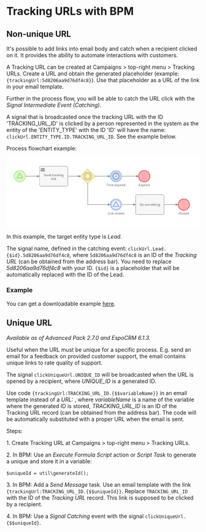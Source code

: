 # Tracking URLs with BPM

## Non-unique URL

It's possible to add links into email body and catch when a recipient clicked on it. It provides the ability to automate interactions with customers.

A Tracking URL can be created at Campaigns > top-right menu > Tracking URLs. Create a URL and obtain the generated placeholder (example: `{trackingUrl:5d8206aa9d76df4c8}`). Use that placeholder as a URL of the link in your email template.

Further in the process flow, you will be able to catch the URL click with the *Signal Intermediate Event (Catching)*.

A signal that is broadcasted once the tracking URL with the ID 'TRACKING_URL_ID' is clicked by a person represented in the system as the entity of the 'ENTITY_TYPE' with the ID 'ID' will have the name: `clickUrl.ENTITY_TYPE.ID.TRACKING_URL_ID`. See the example below.

Process flowchart example:

![BPM Tracking URL](https://raw.githubusercontent.com/espocrm/documentation/master/docs/_static/images/administration/bpm/tracking-urls.png)

In this example, the target entity type is *Lead*.

The signal name, defined in the catching event: `clickUrl.Lead.{$id}.5d8206aa9d76df4c8`, where `5d8206aa9d76df4c8` is an ID of the *Tracking URL* (can be obtained from the address bar). You need to replace *5d8206aa9d76df4c8* with your ID. `{$id}` is a placeholder that will be automatically replaced with the ID of the Lead.

### Example

You can get a downloadable example [here](bpm-examples.md#downloadable-examples).

## Unique URL

*Available as of Advanced Pack 2.7.0 and EspoCRM 6.1.3.*

Useful when the URL must be unique for a specific process. E.g. send an email for a feedback on provided customer support, the email contains unique links to rate quality of support.

The signal  `clickUniqueUrl.UNIQUE_ID` will be broadcasted when the URL is opened by a recipient, where *UNIQUE_ID* is a generated ID.

Use code `{trackingUrl:TRACKING_URL_ID.{$$variableName}}` in an email template instead of a *URL:* , where *variableName* is a name of the variable where the generated ID is stored, *TRACKING_URL_ID* is an ID of the Tracking URL record (can be obtained from the address bar). The code will be automatically substituted with a proper URL when the email is sent.

Steps:

1\. Create Tracking URL at Campaigns > top-right menu > Tracking URLs.


2\. In BPM: Use an *Execute Formula Script* action or *Script Task* to generate a unique and store it in a variable:

```
$uniqueId = util\generateId();
```

3\. In BPM: Add a *Send Message* task. Use an email template with the link `{trackingUrl:TRACKING_URL_ID.{$$uniqueId}}`. Replace `TRACKING_URL_ID` with the ID of the *Tracking URL* record. This link is supposed to be clicked by a recipient.

4\. In BPM: Use a *Signal Catching* event with the signal `clickUniqueUrl.{$$uniqueId}`.
